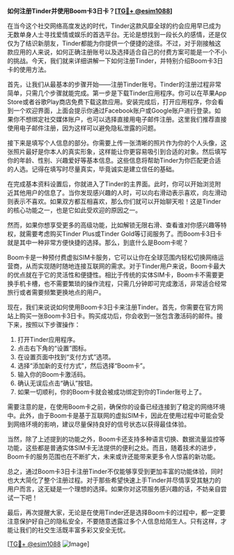 **如何注册Tinder并使用Boom卡3日卡？[[TG💪+ @esim1088](https://t.me/s/esim1088)]**

在当今这个社交网络高度发达的时代，Tinder这款风靡全球的约会应用早已成为无数单身人士寻找爱情或娱乐的首选平台。无论是想找到一段长久的感情，还是仅仅为了结识新朋友，Tinder都能为你提供一个便捷的途径。不过，对于刚接触这款应用的人来说，如何正确注册账号以及选择适合自己的付费方案可能是一个不小的挑战。今天，我们就来详细讲解一下如何注册Tinder，并特别介绍Boom卡3日卡的使用方法。

首先，让我们从最基本的步骤开始——注册Tinder账号。Tinder的注册过程非常简单，只需几个步骤就能完成。第一步是下载Tinder应用程序。你可以在苹果App Store或者谷歌Play商店免费下载这款应用。安装完成后，打开应用程序，你会看到一个欢迎界面，上面会提示你通过Facebook账户或Google账户进行登录。如果你不想绑定社交媒体账户，也可以选择直接用电子邮件注册。这里我们推荐直接使用电子邮件注册，因为这样可以避免隐私泄露的问题。

接下来是填写个人信息的部分。你需要上传一张清晰的照片作为你的个人头像，这张照片最好是你本人的真实形象，这样能让你更容易吸引到合适的对象。然后填写你的年龄、性别、兴趣爱好等基本信息。这些信息将帮助Tinder为你匹配更合适的人选。记得在填写时尽量真实，毕竟诚实是建立信任的基础。

在完成基本资料设置后，你就进入了Tinder的主界面。此时，你可以开始浏览附近其他用户的信息了。当你发现感兴趣的人时，可以向右滑动表示喜欢，向左滑动则表示不喜欢。如果双方都互相喜欢，那么你们就可以开始聊天啦！这是Tinder的核心功能之一，也是它如此受欢迎的原因之一。

然而，如果你想享受更多的高级功能，比如解锁无限右滑、查看谁对你感兴趣等特权，就需要考虑购买Tinder Plus或Tinder Gold等订阅服务了。而Boom卡3日卡就是其中一种非常方便快捷的选择。那么，到底什么是Boom卡呢？

Boom卡是一种预付费虚拟SIM卡服务，它可以让你在全球范围内轻松切换网络运营商，从而实现随时随地连接互联网的需求。对于Tinder用户来说，Boom卡最大的优点就在于它的灵活性和便捷性。相比于传统的实体SIM卡，Boom卡不需要更换手机卡槽，也不需要繁琐的操作流程，只需几分钟即可完成激活，非常适合经常旅行或者需要频繁更换地点的用户。

现在，我们来说说如何使用Boom卡3日卡来注册Tinder。首先，你需要在官方网站上购买一张Boom卡3日卡。购买成功后，你会收到一张包含激活码的邮件。接下来，按照以下步骤操作：

1. 打开Tinder应用程序。
2. 点击右下角的“设置”图标。
3. 在设置页面中找到“支付方式”选项。
4. 选择“添加新的支付方式”，然后选择“Boom卡”。
5. 输入你的Boom卡激活码。
6. 确认无误后点击“确认”按钮。
7. 如果一切顺利，你的Boom卡就会被成功绑定到你的Tinder账号上了。

需要注意的是，在使用Boom卡之前，确保你的设备已经连接到了稳定的网络环境中。此外，由于Boom卡是基于互联网的虚拟SIM卡，因此在使用过程中可能会受到网络环境的影响，建议尽量保持良好的信号状态以获得最佳体验。

当然，除了上述提到的功能之外，Boom卡还支持多种语言切换、数据流量监控等功能，这些都是普通实体SIM卡无法提供的便利之处。而且，随着技术的进步，Boom卡的服务范围也在不断扩大，未来或许还能带来更多令人惊喜的新功能。

总之，通过Boom卡3日卡注册Tinder不仅能够享受到更加丰富的功能体验，同时也大大简化了整个注册过程。对于那些希望快速上手Tinder并尽情享受其魅力的用户而言，这无疑是一个理想的选择。如果你对这项服务感兴趣的话，不妨亲自尝试一下吧！

最后，再次提醒大家，无论是在使用Tinder还是选择Boom卡的过程中，都一定要注意保护好自己的隐私安全，不要随意透露过多个人信息给陌生人。只有这样，才能让我们的社交生活既丰富多彩又安全无忧。

[[TG💪+ @esim1088](https://t.me/s/esim1088) ![Image](https://i.postimg.cc/4NQfJmqS/Snipaste-2025-05-13-00-14-12.png)]